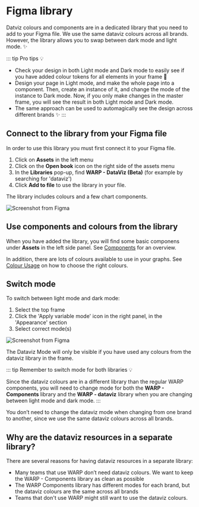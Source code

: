 # Figma library

Datviz colours and components are in a dedicated library that you need to add to your Figma file. We use the same dataviz colours across all brands. However, the library allows you to swap between dark mode and light mode. ✨

::: tip Pro tips 💡 
- Check your design in both Light mode and Dark mode to easily see if you have added colour tokens for all elements in your frame 🤠 
- Design your page in Light mode, and make the whole page into a component. Then, create an instance of it, and change the mode of the instance to Dark mode. Now, if you only make changes in the master frame, you will see the result in both Light mode and Dark mode. 
- The same approach can be used to automagically see the design across different brands ✨
:::

## Connect to the library from your Figma file

In order to use this library you must first connect it to your Figma file.
1. Click on **Assets** in the left menu
2. Click on the **Open book** icon on the right side of the assets menu
3. In the **Libraries** pop-up, find **WARP - DataViz (Beta)** (for example by searching for 'dataviz')
4. Click **Add to file** to use the library in your file. 

The library includes colours and a few chart components.

![Screenshot from Figma](/foundations/dataviz/figma-dv-lib.png)

## Use components and colours from the library
When you have added the library, you will find some basic componens under **Assets** in the left side panel. See [Components](/foundations/data-visualization/components/) for an overview.

In addition, there are lots of colours available to use in your graphs. See [Colour Usage](/foundations/data-visualization/colour-usage/) on how to choose the right colours.

## Switch mode
To switch between light mode and dark mode:
1. Select the top frame
2. Click the 'Apply variable mode' icon in the right panel, in the 'Appearance' section
3. Select correct mode(s)

![Screenshot from Figma](/foundations/dataviz/figma-swap-mode.png)

The Dataviz Mode will only be visible if you have used any colours from the dataviz library in the frame.

::: tip Remember to switch mode for both libraries 💡


Since the dataviz colours are in a different library than the regular WARP components, you will need to change mode for both the **WARP - Components** library and the **WARP  - dataviz** library when you are changing between light mode and dark mode. 
:::

You don’t need to change the dataviz mode when changing from one brand to another, since we use the same dataviz colours across all brands.

## Why are the dataviz resources in a separate library?
There are several reasons for having dataviz resources in a separate library:

- Many teams that use WARP don’t need dataviz colours. We want to keep the WARP - Components library as clean as possible
- The WARP Components library has different modes for each brand, but the dataviz colours are the same across all brands
- Teams that don't use WARP might still want to use the dataviz colours.
